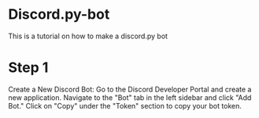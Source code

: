 # Discord.py-bot
This is a tutorial on how to make a discord.py bot

# Step 1 
Create a New Discord Bot:
Go to the Discord Developer Portal and create a new application.
Navigate to the "Bot" tab in the left sidebar and click "Add Bot."
Click on "Copy" under the "Token" section to copy your bot token.
